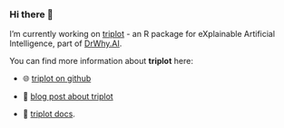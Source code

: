 ### Hi there 👋

I’m currently working on [triplot](https://modeloriented.github.io/triplot/) - an R package for eXplainable Artificial Intelligence, part of [DrWhy.AI](https://github.com/ModelOriented/).

You can find more information about **triplot** here:

- 🌐 [triplot on github](https://github.com/ModelOriented/triplot) 

- 📰 [blog post about triplot](https://medium.com/responsibleml/explaining-models-with-triplot-part-1-3bdbd78501dc) 

- 📕 [triplot docs](https://modeloriented.github.io/triplot/).

